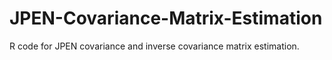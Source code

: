 # JPEN-Covariance-Matrix-Estimation
R code for JPEN covariance and inverse covariance matrix estimation.
